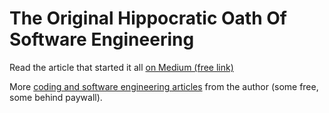 # The Original Hippocratic Oath Of Software Engineering
Read the article that started it all [on Medium (free link)](https://levelup.gitconnected.com/software-engineering-needs-a-hippocratic-oath-d2bc4a0ac3d7?sk=4c4d52aebabd73d78be475bc1db7fba3)

More [coding and software engineering articles](https://medium.com/@attilavago/list/coding-software-development-d123369e3636) from the author (some free, some behind paywall).
